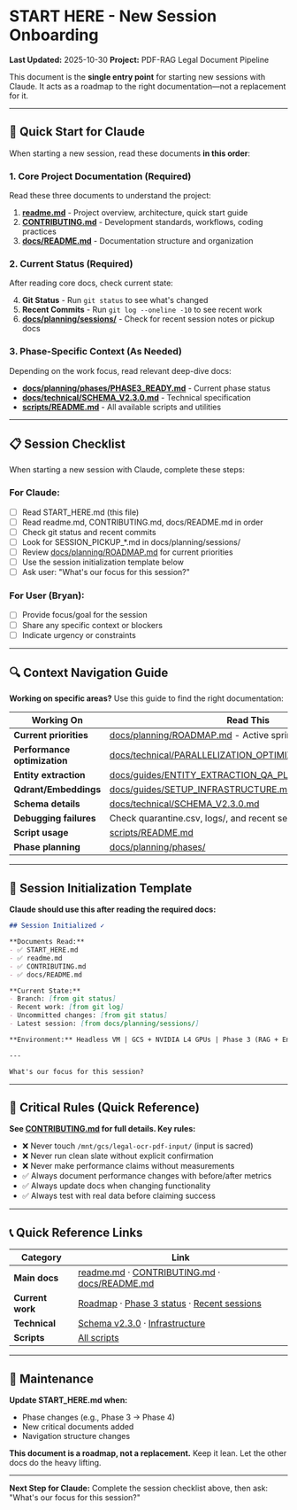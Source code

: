 # START HERE - New Session Onboarding

**Last Updated:** 2025-10-30
**Project:** PDF-RAG Legal Document Pipeline

This document is the **single entry point** for starting new sessions with Claude. It acts as a roadmap to the right documentation—not a replacement for it.

---

## 🚀 Quick Start for Claude

When starting a new session, read these documents **in this order**:

### 1. Core Project Documentation (Required)
Read these three documents to understand the project:

1. **[readme.md](readme.md)** - Project overview, architecture, quick start guide
2. **[CONTRIBUTING.md](CONTRIBUTING.md)** - Development standards, workflows, coding practices
3. **[docs/README.md](docs/README.md)** - Documentation structure and organization

### 2. Current Status (Required)
After reading core docs, check current state:

4. **Git Status** - Run `git status` to see what's changed
5. **Recent Commits** - Run `git log --oneline -10` to see recent work
6. **[docs/planning/sessions/](docs/planning/sessions/)** - Check for recent session notes or pickup docs

### 3. Phase-Specific Context (As Needed)
Depending on the work focus, read relevant deep-dive docs:

- **[docs/planning/phases/PHASE3_READY.md](docs/planning/phases/PHASE3_READY.md)** - Current phase status
- **[docs/technical/SCHEMA_V2.3.0.md](docs/technical/SCHEMA_V2.3.0.md)** - Technical specification
- **[scripts/README.md](scripts/README.md)** - All available scripts and utilities

---

## 📋 Session Checklist

When starting a new session with Claude, complete these steps:

### For Claude:
- [ ] Read START_HERE.md (this file)
- [ ] Read readme.md, CONTRIBUTING.md, docs/README.md in order
- [ ] Check git status and recent commits
- [ ] Look for SESSION_PICKUP_*.md in docs/planning/sessions/
- [ ] Review [docs/planning/ROADMAP.md](docs/planning/ROADMAP.md) for current priorities
- [ ] Use the session initialization template below
- [ ] Ask user: "What's our focus for this session?"

### For User (Bryan):
- [ ] Provide focus/goal for the session
- [ ] Share any specific context or blockers
- [ ] Indicate urgency or constraints

---

## 🔍 Context Navigation Guide

**Working on specific areas?** Use this guide to find the right documentation:

| Working On | Read This |
|------------|-----------|
| **Current priorities** | [docs/planning/ROADMAP.md](docs/planning/ROADMAP.md) - Active sprint and backlog |
| **Performance optimization** | [docs/technical/PARALLELIZATION_OPTIMIZATION_COMPLETE.md](docs/technical/PARALLELIZATION_OPTIMIZATION_COMPLETE.md) |
| **Entity extraction** | [docs/guides/ENTITY_EXTRACTION_QA_PLAN.md](docs/guides/ENTITY_EXTRACTION_QA_PLAN.md) |
| **Qdrant/Embeddings** | [docs/guides/SETUP_INFRASTRUCTURE.md](docs/guides/SETUP_INFRASTRUCTURE.md) |
| **Schema details** | [docs/technical/SCHEMA_V2.3.0.md](docs/technical/SCHEMA_V2.3.0.md) |
| **Debugging failures** | Check quarantine.csv, logs/, and recent session notes |
| **Script usage** | [scripts/README.md](scripts/README.md) |
| **Phase planning** | [docs/planning/phases/](docs/planning/phases/) |

---

## 🎯 Session Initialization Template

**Claude should use this after reading the required docs:**

```markdown
## Session Initialized ✓

**Documents Read:**
- ✅ START_HERE.md
- ✅ readme.md
- ✅ CONTRIBUTING.md
- ✅ docs/README.md

**Current State:**
- Branch: [from git status]
- Recent work: [from git log]
- Uncommitted changes: [from git status]
- Latest session: [from docs/planning/sessions/]

**Environment:** Headless VM | GCS + NVIDIA L4 GPUs | Phase 3 (RAG + Entities)

---

What's our focus for this session?
```

---

## 🚨 Critical Rules (Quick Reference)

**See [CONTRIBUTING.md](CONTRIBUTING.md) for full details. Key rules:**

- ❌ Never touch `/mnt/gcs/legal-ocr-pdf-input/` (input is sacred)
- ❌ Never run clean slate without explicit confirmation
- ❌ Never make performance claims without measurements
- ✅ Always document performance changes with before/after metrics
- ✅ Always update docs when changing functionality
- ✅ Always test with real data before claiming success

---

## 📞 Quick Reference Links

| Category | Link |
|----------|------|
| **Main docs** | [readme.md](readme.md) · [CONTRIBUTING.md](CONTRIBUTING.md) · [docs/README.md](docs/README.md) |
| **Current work** | [Roadmap](docs/planning/ROADMAP.md) · [Phase 3 status](docs/planning/phases/PHASE3_READY.md) · [Recent sessions](docs/planning/sessions/) |
| **Technical** | [Schema v2.3.0](docs/technical/SCHEMA_V2.3.0.md) · [Infrastructure](docs/guides/SETUP_INFRASTRUCTURE.md) |
| **Scripts** | [All scripts](scripts/README.md) |

---

## 🔄 Maintenance

**Update START_HERE.md when:**
- Phase changes (e.g., Phase 3 → Phase 4)
- New critical documents added
- Navigation structure changes

**This document is a roadmap, not a replacement.** Keep it lean. Let the other docs do the heavy lifting.

---

**Next Step for Claude:** Complete the session checklist above, then ask: "What's our focus for this session?"
